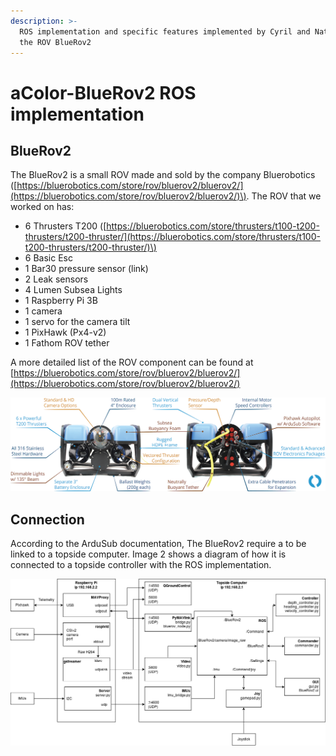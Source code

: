 ```yaml
---
description: >-
  ROS implementation and specific features implemented by Cyril and Nathan for
  the ROV BlueRov2
---
```


# aColor-BlueRov2 ROS implementation

## BlueRov2 

The BlueRov2 is a small ROV made and sold by the company Bluerobotics \([https://bluerobotics.com/store/rov/bluerov2/bluerov2/](https://bluerobotics.com/store/rov/bluerov2/bluerov2/)\). The ROV that we worked on has:

* 6 Thrusters T200 \([https://bluerobotics.com/store/thrusters/t100-t200-thrusters/t200-thruster/](https://bluerobotics.com/store/thrusters/t100-t200-thrusters/t200-thruster/)\)
* 6 Basic Esc
* 1 Bar30 pressure sensor \(link\) 
* 2 Leak sensors
* 4 Lumen Subsea Lights
* 1 Raspberry Pi 3B
* 1 camera
* 1 servo for the camera tilt
* 1 PixHawk \(Px4-v2\)
* 1 Fathom ROV tether

A more detailed list of the ROV component can be found at [https://bluerobotics.com/store/rov/bluerov2/bluerov2/](https://bluerobotics.com/store/rov/bluerov2/bluerov2/)

![Image 1 : Overview of the BlueRov2](.gitbook/assets/bluerov2-features-small.png)

## Connection

According to the ArduSub documentation, The BlueRov2 require a to be linked to a topside computer. Image 2 shows a diagram of how it is connected to a topside controller with the ROS implementation.

![Image 2 : Overview of the BlueRov2 connections](.gitbook/assets/acolorbluerov2softdiagram.png)

